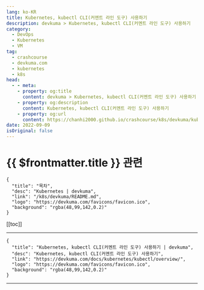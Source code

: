 ```yaml
---
lang: ko-KR
title: Kubernetes, kubectl CLI(커멘트 라인 도구) 사용하기
description: devkuma > Kubernetes, kubectl CLI(커멘트 라인 도구) 사용하기
category: 
  - DevOps
  - Kubernetes
  - VM
tag: 
  - crashcourse
  - devkuma.com
  - kubernetes
  - k8s
head:
  - - meta:
    - property: og:title
      content: devkuma > Kubernetes, kubectl CLI(커멘트 라인 도구) 사용하기
    - property: og:description
      content: Kubernetes, kubectl CLI(커멘트 라인 도구) 사용하기
    - property: og:url
      content: https://chanhi2000.github.io/crashcourse/k8s/devkuma/kubectl.html
date: 2022-09-09
isOriginal: false
---
```


# {{ $frontmatter.title }} 관련

```component VPCard
{
  "title": "목차",
  "desc": "Kubernetes | devkuma",
  "link": "/k8s/devkuma/README.md",
  "logo": "https://devkuma.com/favicons/favicon.ico",
  "background": "rgba(48,99,142,0.2)"
}
```

[[toc]]

---

```component VPCard
{
  "title": "Kubernetes, kubectl CLI(커멘트 라인 도구) 사용하기 | devkuma", 
  "desc": "Kubernetes, kubectl CLI(커멘트 라인 도구) 사용하기", 
  "link": "https://devkuma.com/docs/kubernetes/kubectl/overview/", 
  "logo": "https://devkuma.com/favicons/favicon.ico",
  "background": "rgba(48,99,142,0.2)"
}
```

<!-- TODO: 작성 -->

---

<TagLinks />